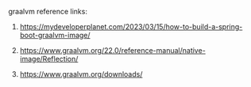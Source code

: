 graalvm reference links:

1) https://mydeveloperplanet.com/2023/03/15/how-to-build-a-spring-boot-graalvm-image/

2) https://www.graalvm.org/22.0/reference-manual/native-image/Reflection/

3) https://www.graalvm.org/downloads/